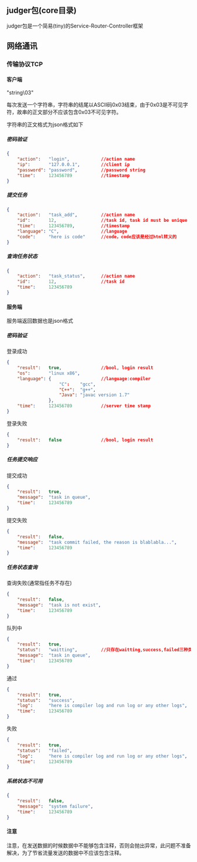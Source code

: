 ## judger包(core目录)

judger包是一个简易(tiny)的Service-Router-Controller框架

## 网络通讯

### 传输协议TCP

#### 客户端

"string\03"

每次发送一个字符串，字符串的结尾以ASCII码0x03结束，由于0x03是不可见字符，故串的正文部分不应该包含0x03不可见字符。

字符串的正文格式为json格式如下

##### 密码验证

```json
{
	"action":	"login",			//action name
	"ip":		"127.0.0.1",		//client ip
	"password": "password",			//password string
	"time":		123456789			//timestamp
}
```

##### 提交任务

```json
{
	"action":	"task_add",			//action name
	"id":		12,					//task id, task id must be unique
	"time":		123456789,			//timestamp
	"language":	"C",				//language
	"code":		"here is code"		//code，code应该是经过html转义的
}
```

##### 查询任务状态

```json
{
	"action":	"task_status",		//action name
	"id":		12,					//task id
	"time":		123456789
}
```

#### 服务端

服务端返回数据也是json格式

##### 密码验证

登录成功

```json
{
	"result":	true,				//bool, login result
	"os":		"linux x86",
	"language":	{					//language:compiler
					"C":	"gcc",
					"C++":	"g++",
					"Java":	"javac version 1.7"
				},
	"time":		123456789			//server time stamp
}
```

登录失败

```json
{
	"result":	false				//bool, login result
}
```

##### 任务提交响应

提交成功

```json
{
	"result":	true,
	"message":	"task in queue",
	"time":		123456789
}
```

提交失败

```json
{
	"result":	false,
	"message":	"task commit failed, the reason is blablabla...",
	"time":		123456789
}
```

##### 任务状态查询

查询失败(通常指任务不存在)

```json
{
	"result":	false,
	"message":	"task is not exist",
	"time":		123456789
}
```

队列中

```json
{
	"result":	true,
	"status":	"waitting",			//只存在waitting,success,failed三种类型
	"message":	"task in queue",
	"time":		123456789
}
```

通过

```json
{
	"result":	true,
	"status":	"success",
	"log":		"here is compiler log and run log or any other logs",
	"time":		123456789
}
```

失败

```json
{
	"result":	true,
	"status":	"failed",
	"log":		"here is compiler log and run log or any other logs",
	"time":		123456789
}
```

##### 系统状态不可用

```json
{
	"result":	false,
	"message":	"system failure",
	"time":		123456789
}
```

#### 注意

注意，在发送数据的时候数据中不能够包含注释，否则会抛出异常，此问题不准备解决，为了节省流量发送的数据中不应该包含注释。
